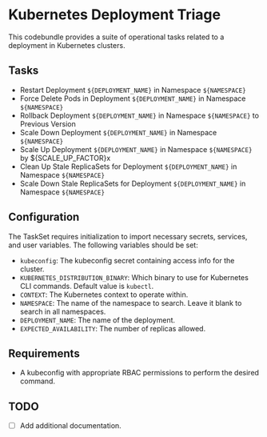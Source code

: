 # Kubernetes Deployment Triage

This codebundle provides a suite of operational tasks related to a deployment in Kubernetes clusters.

## Tasks
- Restart Deployment `${DEPLOYMENT_NAME}` in Namespace `${NAMESPACE}`
- Force Delete Pods in Deployment `${DEPLOYMENT_NAME}` in Namespace `${NAMESPACE}`
- Rollback Deployment `${DEPLOYMENT_NAME}` in Namespace `${NAMESPACE}` to Previous Version
- Scale Down Deployment `${DEPLOYMENT_NAME}` in Namespace `${NAMESPACE}`
- Scale Up Deployment `${DEPLOYMENT_NAME}` in Namespace `${NAMESPACE}` by ${SCALE_UP_FACTOR}x
- Clean Up Stale ReplicaSets for Deployment `${DEPLOYMENT_NAME}` in Namespace `${NAMESPACE}`
- Scale Down Stale ReplicaSets for Deployment `${DEPLOYMENT_NAME}` in Namespace `${NAMESPACE}`


## Configuration
The TaskSet requires initialization to import necessary secrets, services, and user variables. The following variables should be set:

- `kubeconfig`: The kubeconfig secret containing access info for the cluster.
- `KUBERNETES_DISTRIBUTION_BINARY`: Which binary to use for Kubernetes CLI commands. Default value is `kubectl`.
- `CONTEXT`: The Kubernetes context to operate within.
- `NAMESPACE`: The name of the namespace to search. Leave it blank to search in all namespaces.
- `DEPLOYMENT_NAME`: The name of the deployment.
- `EXPECTED_AVAILABILITY`: The number of replicas allowed.

## Requirements
- A kubeconfig with appropriate RBAC permissions to perform the desired command.

## TODO
- [ ] Add additional documentation.

